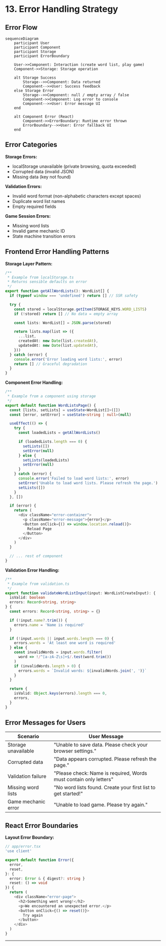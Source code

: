 # 13. Error Handling Strategy

## Error Flow

```mermaid
sequenceDiagram
    participant User
    participant Component
    participant Storage
    participant ErrorBoundary

    User->>Component: Interaction (create word list, play game)
    Component->>Storage: Storage operation

    alt Storage Success
        Storage-->>Component: Data returned
        Component-->>User: Success feedback
    else Storage Error
        Storage-->>Component: null / empty array / false
        Component->>Component: Log error to console
        Component-->>User: Error message UI
    end

    alt Component Error (React)
        Component->>ErrorBoundary: Runtime error thrown
        ErrorBoundary-->>User: Error fallback UI
    end
```

## Error Categories

**Storage Errors:**
- localStorage unavailable (private browsing, quota exceeded)
- Corrupted data (invalid JSON)
- Missing data (key not found)

**Validation Errors:**
- Invalid word format (non-alphabetic characters except spaces)
- Duplicate word list names
- Empty required fields

**Game Session Errors:**
- Missing word lists
- Invalid game mechanic ID
- State machine transition errors

## Frontend Error Handling Patterns

**Storage Layer Pattern:**

```typescript
/**
 * Example from localStorage.ts
 * Returns sensible defaults on error
 */
export function getAllWordLists(): WordList[] {
  if (typeof window === 'undefined') return [] // SSR safety

  try {
    const stored = localStorage.getItem(STORAGE_KEYS.WORD_LISTS)
    if (!stored) return [] // No data = empty array

    const lists: WordList[] = JSON.parse(stored)

    return lists.map(list => ({
      ...list,
      createdAt: new Date(list.createdAt),
      updatedAt: new Date(list.updatedAt),
    }))
  } catch (error) {
    console.error('Error loading word lists:', error)
    return [] // Graceful degradation
  }
}
```

**Component Error Handling:**

```typescript
/**
 * Example from a component using storage
 */
export default function WordListsPage() {
  const [lists, setLists] = useState<WordList[]>([])
  const [error, setError] = useState<string | null>(null)

  useEffect(() => {
    try {
      const loadedLists = getAllWordLists()

      if (loadedLists.length === 0) {
        setLists([])
        setError(null)
      } else {
        setLists(loadedLists)
        setError(null)
      }
    } catch (error) {
      console.error('Failed to load word lists:', error)
      setError('Unable to load word lists. Please refresh the page.')
      setLists([])
    }
  }, [])

  if (error) {
    return (
      <div className="error-container">
        <p className="error-message">{error}</p>
        <Button onClick={() => window.location.reload()}>
          Reload Page
        </Button>
      </div>
    )
  }

  // ... rest of component
}
```

**Validation Error Handling:**

```typescript
/**
 * Example from validation.ts
 */
export function validateWordListInput(input: WordListCreateInput): {
  isValid: boolean
  errors: Record<string, string>
} {
  const errors: Record<string, string> = {}

  if (!input.name?.trim()) {
    errors.name = 'Name is required'
  }

  if (!input.words || input.words.length === 0) {
    errors.words = 'At least one word is required'
  } else {
    const invalidWords = input.words.filter(
      word => !/^[a-zA-Z\s]+$/.test(word.trim())
    )
    if (invalidWords.length > 0) {
      errors.words = `Invalid words: ${invalidWords.join(', ')}`
    }
  }

  return {
    isValid: Object.keys(errors).length === 0,
    errors,
  }
}
```

## Error Messages for Users

| Scenario | User Message |
|----------|-------------|
| Storage unavailable | "Unable to save data. Please check your browser settings." |
| Corrupted data | "Data appears corrupted. Please refresh the page." |
| Validation failure | "Please check: Name is required, Words must contain only letters" |
| Missing word lists | "No word lists found. Create your first list to get started!" |
| Game mechanic error | "Unable to load game. Please try again." |

## React Error Boundaries

**Layout Error Boundary:**

```typescript
// app/error.tsx
'use client'

export default function Error({
  error,
  reset,
}: {
  error: Error & { digest?: string }
  reset: () => void
}) {
  return (
    <div className="error-page">
      <h2>Something went wrong!</h2>
      <p>We encountered an unexpected error.</p>
      <button onClick={() => reset()}>
        Try again
      </button>
    </div>
  )
}
```

---
